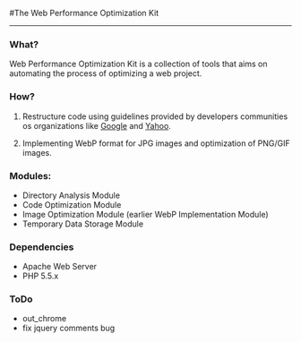#The Web Performance Optimization Kit

---

### What?
Web Performance Optimization Kit is a collection of tools that aims on automating the process of optimizing a web project.


### How?
1. Restructure code using guidelines provided by developers communities os organizations like [Google](https://developers.google.com/speed/docs/best-practices/rules_intro) and [Yahoo](http://developer.yahoo.com/performance/rules.html).

2. Implementing WebP format for JPG images and optimization of PNG/GIF images.


### Modules:
- Directory Analysis Module
- Code Optimization Module
- Image Optimization Module (earlier WebP Implementation Module)
- Temporary Data Storage Module


### Dependencies
- Apache Web Server
- PHP 5.5.x

### ToDo
- out_chrome
- fix jquery comments bug
